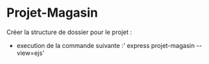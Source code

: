 # Projet-Magasin
Créer la structure de dossier pour le projet :
- execution de la commande suivante :' express projet-magasin --view=ejs'